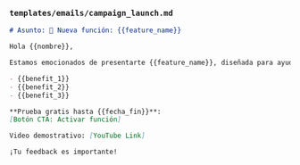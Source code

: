 ### `templates/emails/campaign_launch.md`
```markdown
# Asunto: 🚀 Nueva función: {{feature_name}}

Hola {{nombre}},

Estamos emocionados de presentarte {{feature_name}}, diseñada para ayudarte con:

- {{benefit_1}}
- {{benefit_2}}
- {{benefit_3}}

**Prueba gratis hasta {{fecha_fin}}**:
[Botón CTA: Activar función]

Video demostrativo: [YouTube Link]

¡Tu feedback es importante!
```

